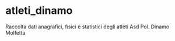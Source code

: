 # atleti_dinamo
Raccolta dati anagrafici, fisici e statistici degli atleti Asd Pol. Dinamo Molfetta
